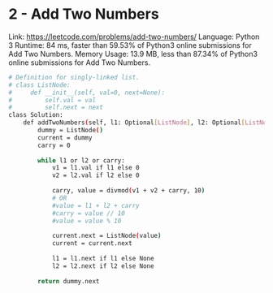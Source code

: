 # 2 - Add Two Numbers

Link: https://leetcode.com/problems/add-two-numbers/
Language: Python 3
Runtime: 84 ms, faster than 59.53% of Python3 online submissions for Add Two Numbers.
Memory Usage: 13.9 MB, less than 87.34% of Python3 online submissions for Add Two Numbers.

```bash
# Definition for singly-linked list.
# class ListNode:
#     def __init__(self, val=0, next=None):
#         self.val = val
#         self.next = next
class Solution:
    def addTwoNumbers(self, l1: Optional[ListNode], l2: Optional[ListNode]) -> Optional[ListNode]:
        dummy = ListNode()
        current = dummy
        carry = 0
        
        while l1 or l2 or carry:
            v1 = l1.val if l1 else 0
            v2 = l2.val if l2 else 0
            
            carry, value = divmod(v1 + v2 + carry, 10)
            # OR
            #value = l1 + l2 + carry
            #carry = value // 10
            #value = value % 10
            
            current.next = ListNode(value)
            current = current.next
            
            l1 = l1.next if l1 else None
            l2 = l2.next if l2 else None
        
        return dummy.next
```
